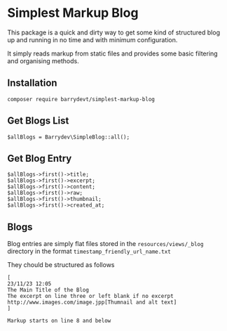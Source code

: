 # Simplest Markup Blog

This package is a quick and dirty way to get some kind of structured blog up and running in no time and with minimum configuration.

It simply reads markup from static files and provides some basic filtering and organising methods. 

## Installation

```
composer require barrydevt/simplest-markup-blog
```

## Get Blogs List
```
$allBlogs = Barrydev\SimpleBlog::all();
```

## Get Blog Entry

```
$allBlogs->first()->title;
$allBlogs->first()->excerpt;
$allBlogs->first()->content;
$allBlogs->first()->raw;
$allBlogs->first()->thumbnail;
$allBlogs->first()->created_at;
```
## Blogs

Blog entries are simply flat files stored in the `resources/views/_blog` directory in the
format `timestamp_friendly_url_name.txt`

They chould be structured as follows

```
[
23/11/23 12:05
The Main Title of the Blog
The excerpt on line three or left blank if no excerpt
http://www.images.com/image.jpp[Thumnail and alt text]
]

Markup starts on line 8 and below
```